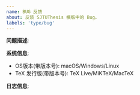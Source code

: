 ```yaml
---
name: BUG 反馈
about: 反馈 SJTUThesis 模版中的 Bug。
labels: 'type/bug'
---
```


**问题描述**:


**系统信息**:

- OS版本(带版本号): macOS/Windows/Linux
- TeX 发行版(带版本号): TeX Live/MiKTeX/MacTeX

**日志信息**:

<!-- 请在 https://pastebin.ubuntu.com/ 中的 Content 处粘贴上 `thesis.log` 内全部内容, 并将生成的链接附在此处, 如 https://pastebin.ubuntu.com/26345571/ -->
<!-- 或者将日志粘贴在代码块中，比如：

```
This is my log.
This is my log.
This is my log.
This is my log.
```

-->
